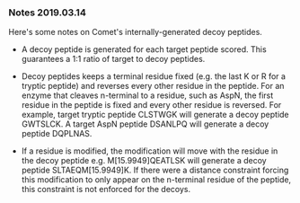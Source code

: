 ### Notes 2019.03.14

Here's some notes on Comet's internally-generated decoy peptides.

- A decoy peptide is generated for each target peptide scored. This guarantees
a 1:1 ratio of target to decoy peptides.

- Decoy peptides keeps a terminal residue fixed (e.g. the last K or R for a
tryptic peptide) and reverses every other residue in the peptide.  For an
enzyme that cleaves n-terminal to a residue, such as AspN, the first residue in
the peptide is fixed and every other residue is reversed.  For example, target
tryptic peptide CLSTWGK will generate a decoy peptide GWTSLCK.  A target AspN
peptide DSANLPQ will generate a decoy peptide DQPLNAS.

- If a residue is modified, the modification will move with the residue in the
decoy peptide e.g. M[15.9949]QEATLSK will generate a decoy peptide
SLTAEQM[15.9949]K. If there were a distance constraint forcing this
modification to only appear on the n-terminal residue of the peptide, this
constraint is not enforced for the decoys.

